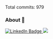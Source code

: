 
Total commits: 979
<!--
**hminle/hminle** is a ✨ _special_ ✨ repository because its `README.md` (this file) appears on your GitHub profile.


Here are some ideas to get you started:

- 🔭 I’m currently working on ...
- 🌱 I’m currently learning ...
- 👯 I’m looking to collaborate on ...
- 🤔 I’m looking for help with ...
- 💬 Ask me about ...
- 📫 How to reach me: ...
- 😄 Pronouns: ...
- ⚡ Fun fact: ...
-->

### About 👋

<div id="header" align="left">
  <div id="badges">
  <a href="https://www.linkedin.com/in/hminle">
    <img src="https://img.shields.io/badge/LinkedIn-blue?style=for-the-badge&logo=linkedin&logoColor=white" alt="LinkedIn Badge"/>
  </a>
  <a href="https://hminle.com">
    <img src="https://img.shields.io/website?style=for-the-badge&url=https%3A%2F%2Fhminle.com"/>
    </a>
</div>
</div>

<!-- [![Hminle's GitHub stats](https://github-readme-stats.vercel.app/api?username=hminle)](https://github.com/anuraghazra/github-readme-stats) -->
<!--
![hminle's Stats](https://github-readme-stats.vercel.app/api?username=hminle&theme=monokai&show_icons=true&hide_border=false&count_private=true)

![hminle's Streak](https://github-readme-streak-stats.herokuapp.com/?user=hminle&theme=monokai&hide_border=false)

![hminle's Top Languages](https://github-readme-stats.vercel.app/api/top-langs/?username=hminle&theme=monokai&show_icons=true&hide_border=false&layout=compact) -->

